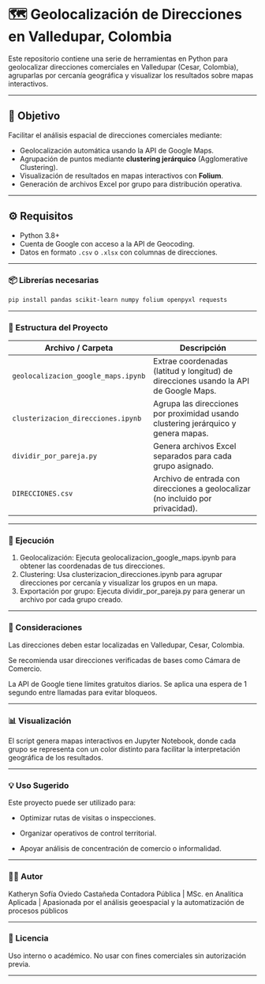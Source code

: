 # 🗺️ Geolocalización de Direcciones en Valledupar, Colombia

Este repositorio contiene una serie de herramientas en Python para geolocalizar direcciones comerciales en Valledupar (Cesar, Colombia), agruparlas por cercanía geográfica y visualizar los resultados sobre mapas interactivos.

---

## 📌 Objetivo

Facilitar el análisis espacial de direcciones comerciales mediante:

- Geolocalización automática usando la API de Google Maps.
- Agrupación de puntos mediante **clustering jerárquico** (Agglomerative Clustering).
- Visualización de resultados en mapas interactivos con **Folium**.
- Generación de archivos Excel por grupo para distribución operativa.

---

## ⚙️ Requisitos

- Python 3.8+
- Cuenta de Google con acceso a la API de Geocoding.
- Datos en formato `.csv` o `.xlsx` con columnas de direcciones.

---

### 📦 Librerías necesarias

```bash
pip install pandas scikit-learn numpy folium openpyxl requests
```

---

### 🧭 Estructura del Proyecto


| Archivo / Carpeta                   | Descripción                                                                          |
| ----------------------------------- | ------------------------------------------------------------------------------------ |
| `geolocalizacion_google_maps.ipynb` | Extrae coordenadas (latitud y longitud) de direcciones usando la API de Google Maps. |
| `clusterizacion_direcciones.ipynb`  | Agrupa las direcciones por proximidad usando clustering jerárquico y genera mapas.   |
| `dividir_por_pareja.py`             | Genera archivos Excel separados para cada grupo asignado.                            |
| `DIRECCIONES.csv`                   | Archivo de entrada con direcciones a geolocalizar (no incluido por privacidad).      |

---

### 🧪 Ejecución

1. Geolocalización:
Ejecuta geolocalizacion_google_maps.ipynb para obtener las coordenadas de tus direcciones.
2. Clustering:
Usa clusterizacion_direcciones.ipynb para agrupar direcciones por cercanía y visualizar los grupos en un mapa.
3. Exportación por grupo:
Ejecuta dividir_por_pareja.py para generar un archivo por cada grupo creado.

---

### 📍 Consideraciones
Las direcciones deben estar localizadas en Valledupar, Cesar, Colombia.

Se recomienda usar direcciones verificadas de bases como Cámara de Comercio.

La API de Google tiene límites gratuitos diarios. Se aplica una espera de 1 segundo entre llamadas para evitar bloqueos.

---

### 📊 Visualización
El script genera mapas interactivos en Jupyter Notebook, donde cada grupo se representa con un color distinto para facilitar la interpretación geográfica de los resultados.

---

### 💡 Uso Sugerido
Este proyecto puede ser utilizado para:

* Optimizar rutas de visitas o inspecciones.

* Organizar operativos de control territorial.

* Apoyar análisis de concentración de comercio o informalidad.

---

### 👩‍💻 Autor
Katheryn Sofía Oviedo Castañeda
Contadora Pública | MSc. en Analítica Aplicada | Apasionada por el análisis geoespacial y la automatización de procesos públicos

---

### 📄 Licencia
Uso interno o académico. No usar con fines comerciales sin autorización previa.

---
